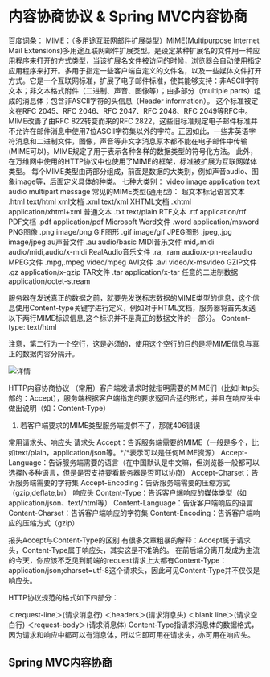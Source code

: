 # 内容协商协议 & Spring MVC内容协商

百度词条：
MIME：（多用途互联网邮件扩展类型）MIME(Multipurpose Internet Mail Extensions)多用途互联网邮件扩展类型。是设定某种扩展名的文件用一种应用程序来打开的方式类型，当该扩展名文件被访问的时候，浏览器会自动使用指定应用程序来打开。多用于指定一些客户端自定义的文件名，以及一些媒体文件打开方式。它是一个互联网标准，扩展了电子邮件标准，使其能够支持：非ASCII字符文本；非文本格式附件（二进制、声音、图像等）；由多部分（multiple parts）组成的消息体；包含非ASCII字符的头信息（Header information）。
这个标准被定义在RFC 2045、RFC 2046、RFC 2047、RFC 2048、RFC 2049等RFC中。 MIME改善了由RFC 822转变而来的RFC 2822，这些旧标准规定电子邮件标准并不允许在邮件消息中使用7位ASCII字符集以外的字符。正因如此，一些非英语字符消息和二进制文件，图像，声音等非文字消息原本都不能在电子邮件中传输(MIME可以)。MIME规定了用于表示各种各样的数据类型的符号化方法。 此外，在万维网中使用的HTTP协议中也使用了MIME的框架，标准被扩展为互联网媒体类型。
每个MIME类型由两部分组成，前面是数据的大类别，例如声音audio、图象image等，后面定义具体的种类。
七种大类别：
video
image
application
text
audio
multipart
message
常见的MIME类型(通用型)：
超文本标记语言文本 .html text/html
xml文档 .xml text/xml
XHTML文档 .xhtml application/xhtml+xml
普通文本 .txt text/plain
RTF文本 .rtf application/rtf
PDF文档 .pdf application/pdf
Microsoft Word文件 .word application/msword
PNG图像 .png image/png
GIF图形 .gif image/gif
JPEG图形 .jpeg,.jpg image/jpeg
au声音文件 .au audio/basic
MIDI音乐文件 mid,.midi audio/midi,audio/x-midi
RealAudio音乐文件 .ra, .ram audio/x-pn-realaudio
MPEG文件 .mpg,.mpeg video/mpeg
AVI文件 .avi video/x-msvideo
GZIP文件 .gz application/x-gzip
TAR文件 .tar application/x-tar
任意的二进制数据 application/octet-stream

服务器在发送真正的数据之前，就要先发送标志数据的MIME类型的信息，这个信息使用Content-type关键字进行定义，例如对于HTML文档，服务器将首先发送以下两行MIME标识信息,这个标识并不是真正的数据文件的一部分。
Content-type: text/html

注意，第二行为一个空行，这是必须的，使用这个空行的目的是将MIME信息与真正的数据内容分隔开。

![详情](https://baike.baidu.com/item/MIME/2900607?fr=aladdin)

HTTP内容协商协议
（常用）客户端发请求时就指明需要的MIME们（比如Http头部的：Accept），服务端根据客户端指定的要求返回合适的形式，并且在响应头中做出说明（如：Content-Type）
1. 若客户端要求的MIME类型服务端提供不了，那就406错误

常用请求头、响应头
请求头
Accept：告诉服务端需要的MIME（一般是多个，比如text/plain，application/json等。*/*表示可以是任何MIME资源）
Accept-Language：告诉服务端需要的语言（在中国默认是中文嘛，但浏览器一般都可以选择N多种语言，但是是否支持要看服务器是否可以协商）
Accept-Charset：告诉服务端需要的字符集
Accept-Encoding：告诉服务端需要的压缩方式（gzip,deflate,br）
响应头
Content-Type：告诉客户端响应的媒体类型（如application/json、text/html等）
Content-Language：告诉客户端响应的语言
Content-Charset：告诉客户端响应的字符集
Content-Encoding：告诉客户端响应的压缩方式（gzip）

报头Accept与Content-Type的区别
有很多文章粗暴的解释：Accept属于请求头，Content-Type属于响应头，其实这是不准确的。
在前后端分离开发成为主流的今天，你应该不乏见到前端的request请求上大都有Content-Type：application/json;charset=utf-8这个请求头，因此可见Content-Type并不仅仅是响应头。

HTTP协议规范的格式如下四部分：

＜request-line＞(请求消息行)
＜headers＞(请求消息头)
＜blank line＞(请求空白行)
＜request-body＞(请求消息体)
Content-Type指请求消息体的数据格式，因为请求和响应中都可以有消息体，所以它即可用在请求头，亦可用在响应头。

## Spring MVC内容协商
